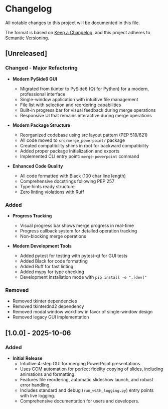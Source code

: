 # Changelog

All notable changes to this project will be documented in this file.

The format is based on [Keep a Changelog](https://keepachangelog.com/en/1.0.0/),
and this project adheres to [Semantic Versioning](https://semver.org/spec/v2.0.0.html).

## [Unreleased]

### Changed - Major Refactoring

* **Modern PySide6 GUI**
    * Migrated from tkinter to PySide6 (Qt for Python) for a modern, professional interface
    * Single-window application with intuitive file management
    * File list with selection and reordering capabilities
    * Built-in progress bar for visual feedback during merge operations
    * Responsive UI that remains interactive during merge operations

* **Modern Package Structure**
    * Reorganized codebase using src layout pattern (PEP 518/621)
    * All code moved to `src/merge_powerpoint/` package
    * Created compatibility shims in root for backward compatibility
    * Added proper package initialization and exports
    * Implemented CLI entry point: `merge-powerpoint` command

* **Enhanced Code Quality**
    * All code formatted with Black (100 char line length)
    * Comprehensive docstrings following PEP 257
    * Type hints ready structure
    * Zero linting violations with Ruff

### Added

* **Progress Tracking**
    * Visual progress bar shows merge progress in real-time
    * Progress callback system for detailed operation tracking
    * Non-blocking merge operations

* **Modern Development Tools**
    * Added pytest for testing with pytest-qt for GUI tests
    * Added Black for code formatting
    * Added Ruff for fast linting
    * Added mypy for type checking
    * Development installation mode with `pip install -e ".[dev]"`

### Removed

* Removed tkinter dependencies
* Removed tkinterdnd2 dependency
* Removed modal window workflow in favor of single-window design
* Removed legacy GUI implementation

## [1.0.0] - 2025-10-06

### Added

* **Initial Release**
    * Intuitive 4-step GUI for merging PowerPoint presentations.
    * Uses COM automation for perfect fidelity copying of slides, including animations and formatting.
    * Features file reordering, automatic slideshow launch, and robust error handling.
    * Includes standard and debug (`run_with_logging.py`) entry points with live logging.
    * Comprehensive documentation for users and developers.